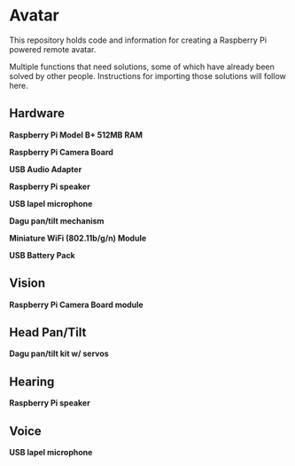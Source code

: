 Avatar
======

This repository holds code and information for creating a Raspberry Pi powered remote avatar.

Multiple functions that need solutions, some of which have already been solved by other people.
Instructions for importing those solutions will follow here.

Hardware
--------
<B> Raspberry Pi Model B+ 512MB RAM

<B>Raspberry Pi Camera Board

<B>USB Audio Adapter

<B>Raspberry Pi speaker

<B>USB lapel microphone

<B>Dagu pan/tilt mechanism

<B>Miniature WiFi (802.11b/g/n) Module

<B>USB Battery Pack


Vision
-------
Raspberry Pi Camera Board module

Head Pan/Tilt
--------
Dagu pan/tilt kit w/ servos

Hearing
-------
Raspberry Pi speaker

Voice
-----
USB lapel microphone
